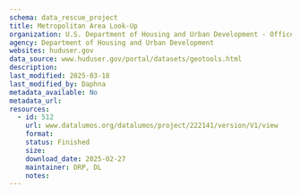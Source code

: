 ```yaml
---
schema: data_rescue_project 
title: Metropolitan Area Look-Up
organization: U.S. Department of Housing and Urban Development - Office of Policy Development and Research
agency: Department of Housing and Urban Development
websites: huduser.gov
data_source: www.huduser.gov/portal/datasets/geotools.html
description: 
last_modified: 2025-03-18
last_modified_by: Daphna
metadata_available: No
metadata_url: 
resources:
  - id: 512
    url: www.datalumos.org/datalumos/project/222141/version/V1/view
    format: 
    status: Finished
    size: 
    download_date: 2025-02-27
    maintainer: DRP, DL
    notes: 
---
```

